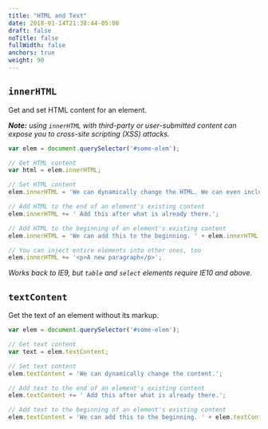 ```yaml
---
title: "HTML and Text"
date: 2018-01-14T21:38:44-05:00
draft: false
noTitle: false
fullWidth: false
anchors: true
weight: 90
---
```


## `innerHTML`

Get and set HTML content for an element.

*__Note:__ using `innerHTML` with third-party or user-submitted content can expose you to cross-site scripting (XSS) attacks.*

```javascript
var elem = document.querySelector('#some-elem');

// Get HTML content
var html = elem.innerHTML;

// Set HTML content
elem.innerHTML = 'We can dynamically change the HTML. We can even include HTML elements like <a href="#">this link</a>.';

// Add HTML to the end of an element's existing content
elem.innerHTML += ' Add this after what is already there.';

// Add HTML to the beginning of an element's existing content
elem.innerHTML = 'We can add this to the beginning. ' + elem.innerHTML;

// You can inject entire elements into other ones, too
elem.innerHTML += '<p>A new paragraph</p>';
```

*Works back to IE9, but `table` and `select` elements require IE10 and above.*



## `textContent`

Get the text of an element without its markup.

```javascript
var elem = document.querySelector('#some-elem');

// Get text content
var text = elem.textContent;

// Set text content
elem.textContent = 'We can dynamically change the content.';

// Add text to the end of an element's existing content
elem.textContent += ' Add this after what is already there.';

// Add text to the beginning of an element's existing content
elem.textContent = 'We can add this to the beginning. ' + elem.textContent;
```